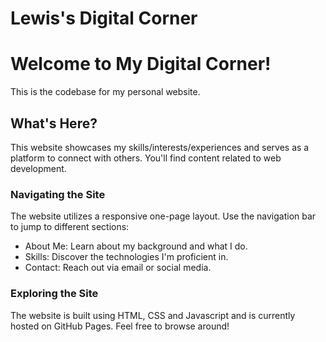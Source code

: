 # Lewis's Digital Corner

# Welcome to My Digital Corner!
This is the codebase for my personal website.

## What's Here?
This website showcases my skills/interests/experiences and serves as a platform to connect with others.  You'll find content related to web development.

### Navigating the Site

The website utilizes a responsive one-page layout. Use the navigation bar to jump to different sections:

- About Me: Learn about my background and what I do.
- Skills: Discover the technologies I'm proficient in.
- Contact: Reach out via email or social media.

### Exploring the Site
The website is built using HTML, CSS and Javascript and is currently hosted on GitHub Pages. Feel free to browse around!
